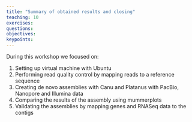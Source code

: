 ```yaml
---
title: "Summary of obtained results and closing"
teaching: 10
exercises: 
questions:
objectives:
keypoints:
---
```


During this workshop we focused on:

1. Setting up virtual machine with Ubuntu
2. Performing read quality control by mapping reads to a reference sequence
3. Creating de novo assemblies with Canu and Platanus with PacBio, Nanopore and Illumina data
4. Comparing the results of the assembly using mummerplots
5. Validating the assemblies by mapping genes and RNASeq data to the contigs
